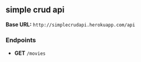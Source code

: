 ## simple crud api

**Base URL:** `http://simplecrudapi.herokuapp.com/api`

### Endpoints
- **GET** `/movies`
